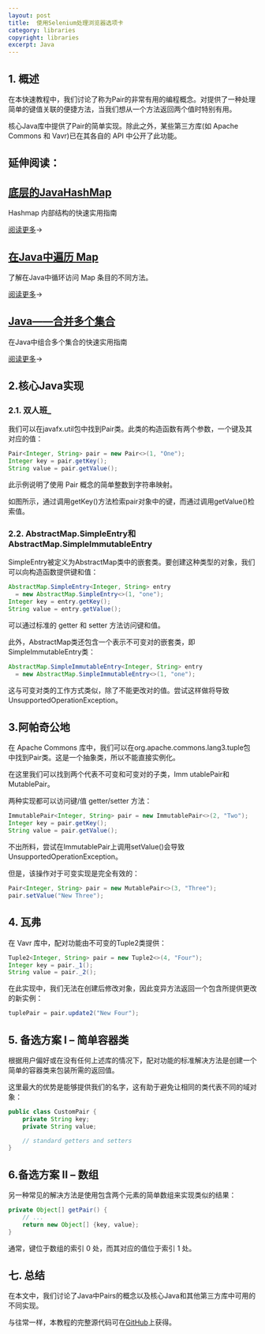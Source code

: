 ```yaml
---
layout: post
title:  使用Selenium处理浏览器选项卡
category: libraries
copyright: libraries
excerpt: Java
---
```


## 1. 概述

在本快速教程中，我们讨论了称为Pair的非常有用的编程概念。对提供了一种处理简单的键值关联的便捷方法，当我们想从一个方法返回两个值时特别有用。

核心Java库中提供了Pair的简单实现。除此之外，某些第三方库(如 Apache Commons 和 Vavr)已在其各自的 API 中公开了此功能。

## 延伸阅读：

## [底层的JavaHashMap](https://www.baeldung.com/java-hashmap-advanced)

Hashmap 内部结构的快速实用指南

[阅读更多](https://www.baeldung.com/java-hashmap-advanced)→

## [在Java中遍历 Map](https://www.baeldung.com/java-iterate-map)

了解在Java中循环访问 Map 条目的不同方法。

[阅读更多](https://www.baeldung.com/java-iterate-map)→

## [Java——合并多个集合](https://www.baeldung.com/java-combine-multiple-collections)

在Java中组合多个集合的快速实用指南

[阅读更多](https://www.baeldung.com/java-combine-multiple-collections)→

## 2.核心Java实现

### 2.1. 双人班_

我们可以在javafx.util包中找到Pair类。此类的构造函数有两个参数，一个键及其对应的值：

```java
Pair<Integer, String> pair = new Pair<>(1, "One");
Integer key = pair.getKey();
String value = pair.getValue();

```

此示例说明了使用 Pair 概念的简单整数到字符串映射。

如图所示，通过调用getKey()方法检索pair对象中的键，而通过调用getValue()检索值。

### 2.2. AbstractMap.SimpleEntry和AbstractMap.SimpleImmutableEntry

SimpleEntry被定义为AbstractMap类中的嵌套类。要创建这种类型的对象，我们可以向构造函数提供键和值：

```java
AbstractMap.SimpleEntry<Integer, String> entry 
  = new AbstractMap.SimpleEntry<>(1, "one");
Integer key = entry.getKey();
String value = entry.getValue();
```

可以通过标准的 getter 和 setter 方法访问键和值。

此外，AbstractMap类还包含一个表示不可变对的嵌套类，即SimpleImmutableEntry类：

```java
AbstractMap.SimpleImmutableEntry<Integer, String> entry
  = new AbstractMap.SimpleImmutableEntry<>(1, "one");
```

这与可变对类的工作方式类似，除了不能更改对的值。尝试这样做将导致UnsupportedOperationException。

## 3.阿帕奇公地

在 Apache Commons 库中，我们可以在org.apache.commons.lang3.tuple包中找到Pair类。这是一个抽象类，所以不能直接实例化。

在这里我们可以找到两个代表不可变和可变对的子类，Imm utablePair和MutablePair。

两种实现都可以访问键/值 getter/setter 方法：

```java
ImmutablePair<Integer, String> pair = new ImmutablePair<>(2, "Two");
Integer key = pair.getKey();
String value = pair.getValue();
```

不出所料，尝试在ImmutablePair上调用setValue()会导致UnsupportedOperationException。

但是，该操作对于可变实现是完全有效的：

```java
Pair<Integer, String> pair = new MutablePair<>(3, "Three");
pair.setValue("New Three");

```

## 4. 瓦弗

在 Vavr 库中，配对功能由不可变的Tuple2类提供：

```java
Tuple2<Integer, String> pair = new Tuple2<>(4, "Four");
Integer key = pair._1();
String value = pair._2();

```

在此实现中，我们无法在创建后修改对象，因此变异方法返回一个包含所提供更改的新实例：

```java
tuplePair = pair.update2("New Four");

```

## 5. 备选方案 I – 简单容器类

根据用户偏好或在没有任何上述库的情况下，配对功能的标准解决方法是创建一个简单的容器类来包装所需的返回值。

这里最大的优势是能够提供我们的名字，这有助于避免让相同的类代表不同的域对象：

```java
public class CustomPair {
    private String key;
    private String value;

    // standard getters and setters
}
```

## 6.备选方案 II – 数组

另一种常见的解决方法是使用包含两个元素的简单数组来实现类似的结果：

```java
private Object[] getPair() {
    // ...
    return new Object[] {key, value};
}
```

通常，键位于数组的索引 0 处，而其对应的值位于索引 1 处。

## 七. 总结

在本文中，我们讨论了Java中Pairs的概念以及核心Java和其他第三方库中可用的不同实现。

与往常一样，本教程的完整源代码可在[GitHub](https://github.com/tu-yucheng/taketoday-tutorial4j/tree/master/opensource-libraries/libraries-4)上获得。